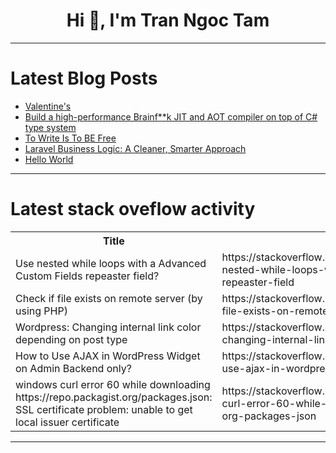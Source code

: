 <h1 align="center">Hi 👋, I'm Tran Ngoc Tam</h1>

---

# Latest Blog Posts 
<!-- BLOG-POST-LIST:START -->
- [Valentine&#39;s](https://dev.to/preetha_vaishnavi_2b82358/valentines-2cj1)
- [Build a high-performance Brainf**k JIT and AOT compiler on top of C# type system](https://dev.to/hez2010/build-a-high-performance-brainfk-jit-and-aot-compiler-on-top-of-c-type-system-42i7)
- [To Write Is To BE Free](https://dev.to/thejoernal/to-write-is-to-be-free-22kp)
- [Laravel Business Logic: A Cleaner, Smarter Approach](https://dev.to/raheelshan/laravel-business-logic-a-cleaner-smarter-approach-4793)
- [Hello World](https://dev.to/preetha_vaishnavi_2b82358/hello-world-45nn)
<!-- BLOG-POST-LIST:END -->

---

# Latest stack oveflow activity
<table>
  <tr><th>Title</th><th>Link</th></tr>
  <!-- STACKOVERFLOW:START --><tr><td>Use nested while loops with a Advanced Custom Fields repeaster field?</td><td>https://stackoverflow.com/questions/79442015/use-nested-while-loops-with-a-advanced-custom-fields-repeaster-field</td></tr><tr><td>Check if file exists on remote server &lpar;by using PHP&rpar;</td><td>https://stackoverflow.com/questions/79441952/check-if-file-exists-on-remote-server-by-using-php</td></tr><tr><td>Wordpress: Changing internal link color depending on post type</td><td>https://stackoverflow.com/questions/79441937/wordpress-changing-internal-link-color-depending-on-post-type</td></tr><tr><td>How to Use AJAX in WordPress Widget on Admin Backend only?</td><td>https://stackoverflow.com/questions/79441829/how-to-use-ajax-in-wordpress-widget-on-admin-backend-only</td></tr><tr><td>windows curl error 60 while downloading https://repo.packagist.org/packages.json: SSL certificate problem: unable to get local issuer certificate</td><td>https://stackoverflow.com/questions/79441819/windows-curl-error-60-while-downloading-https-repo-packagist-org-packages-json</td></tr><!-- STACKOVERFLOW:END -->
</table>

---



